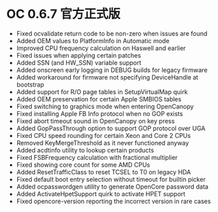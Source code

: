 # OC 0.6.7 官方正式版

- Fixed ocvalidate return code to be non-zero when issues are found
- Added OEM values to PlatformInfo in Automatic mode
- Improved CPU frequency calculation on Haswell and earlier
- Fixed issues when applying certain patches
- Added SSN (and HW_SSN) variable support
- Added onscreen early logging in DEBUG builds for legacy firmware
- Added workaround for firmware not specifying DeviceHandle at bootstrap
- Added support for R/O page tables in SetupVirtualMap quirk
- Added OEM preservation for certain Apple SMBIOS tables
- Fixed switching to graphics mode when entering OpenCanopy
- Fixed installing Apple FB Info protocol when no GOP exists
- Fixed abort timeout sound in OpenCanopy on key press
- Added GopPassThrough option to support GOP protocol over UGA
- Fixed CPU speed rounding for certain Xeon and Core 2 CPUs
- Removed KeyMergeThreshold as it never functioned anyway
- Added acdtinfo utility to lookup certain products
- Fixed FSBFrequency calculation with fractional multiplier
- Fixed showing core count for some AMD CPUs
- Added ResetTrafficClass to reset TCSEL to T0 on legacy HDA
- Fixed default boot entry selection without timeout for builtin picker
- Added ocpasswordgen utility to generate OpenCore password data
- Added ActivateHpetSupport quirk to activate HPET support
- Fixed opencore-version reporting the incorrect version in rare cases